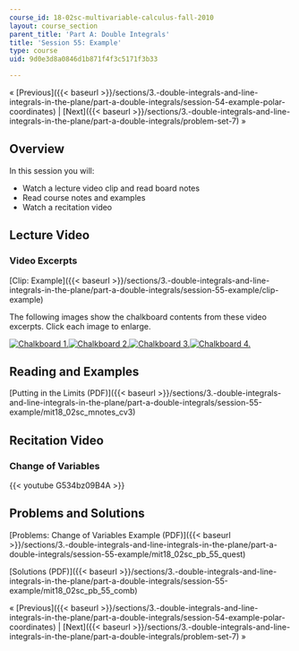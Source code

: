 ```yaml
---
course_id: 18-02sc-multivariable-calculus-fall-2010
layout: course_section
parent_title: 'Part A: Double Integrals'
title: 'Session 55: Example'
type: course
uid: 9d0e3d8a0846d1b871f4f3c5171f3b33

---
```


« [Previous]({{< baseurl >}}/sections/3.-double-integrals-and-line-integrals-in-the-plane/part-a-double-integrals/session-54-example-polar-coordinates) | [Next]({{< baseurl >}}/sections/3.-double-integrals-and-line-integrals-in-the-plane/part-a-double-integrals/problem-set-7) »

Overview
--------

In this session you will:

*   Watch a lecture video clip and read board notes
*   Read course notes and examples
*   Watch a recitation video

Lecture Video
-------------

### Video Excerpts

[Clip: Example]({{< baseurl >}}/sections/3.-double-integrals-and-line-integrals-in-the-plane/part-a-double-integrals/session-55-example/clip-example)

The following images show the chalkboard contents from these video excerpts. Click each image to enlarge.

[![Chalkboard 1.](/coursemedia/18-02sc-multivariable-calculus-fall-2010/3cb1dd5b19596522473490c736a4d7f5_MIT18_02SC_L18Brds_14a.png)](/coursemedia/18-02sc-multivariable-calculus-fall-2010/c1fe8faeb5d99c79e9aa21c71b44f575_MIT18_02SC_L18Brds_14.png "Open in a new window.")[![Chalkboard 2.](/coursemedia/18-02sc-multivariable-calculus-fall-2010/f75cbeef8e70b0121915096dbe1f5f6b_MIT18_02SC_L18Brds_15a.png)](/coursemedia/18-02sc-multivariable-calculus-fall-2010/33cd2f1ca7ef01cc1ac7428952a94b14_MIT18_02SC_L18Brds_15.png "Open in a new window.")[![Chalkboard 3.](/coursemedia/18-02sc-multivariable-calculus-fall-2010/fcca1f68ddcb5aa8f04d878843363c71_MIT18_02SC_L18Brds_16a.png)](/coursemedia/18-02sc-multivariable-calculus-fall-2010/231ca0f2892956bcd9f6f642db550c16_MIT18_02SC_L18Brds_16.png "Open in a new window.")[![Chalkboard 4.](/coursemedia/18-02sc-multivariable-calculus-fall-2010/652ec98ec3a7f99d38d337787a25a4c0_MIT18_02SC_L18Brds_17a.png)](/coursemedia/18-02sc-multivariable-calculus-fall-2010/c79c73907b566ee919c0420f2adb89cd_MIT18_02SC_L18Brds_17.png "Open in a new window.")

Reading and Examples
--------------------

[Putting in the Limits (PDF)]({{< baseurl >}}/sections/3.-double-integrals-and-line-integrals-in-the-plane/part-a-double-integrals/session-55-example/mit18_02sc_mnotes_cv3)

Recitation Video
----------------

### Change of Variables

{{< youtube G534bz09B4A >}}

Problems and Solutions
----------------------

[Problems: Change of Variables Example (PDF)]({{< baseurl >}}/sections/3.-double-integrals-and-line-integrals-in-the-plane/part-a-double-integrals/session-55-example/mit18_02sc_pb_55_quest)

[Solutions (PDF)]({{< baseurl >}}/sections/3.-double-integrals-and-line-integrals-in-the-plane/part-a-double-integrals/session-55-example/mit18_02sc_pb_55_comb)

« [Previous]({{< baseurl >}}/sections/3.-double-integrals-and-line-integrals-in-the-plane/part-a-double-integrals/session-54-example-polar-coordinates) | [Next]({{< baseurl >}}/sections/3.-double-integrals-and-line-integrals-in-the-plane/part-a-double-integrals/problem-set-7) »